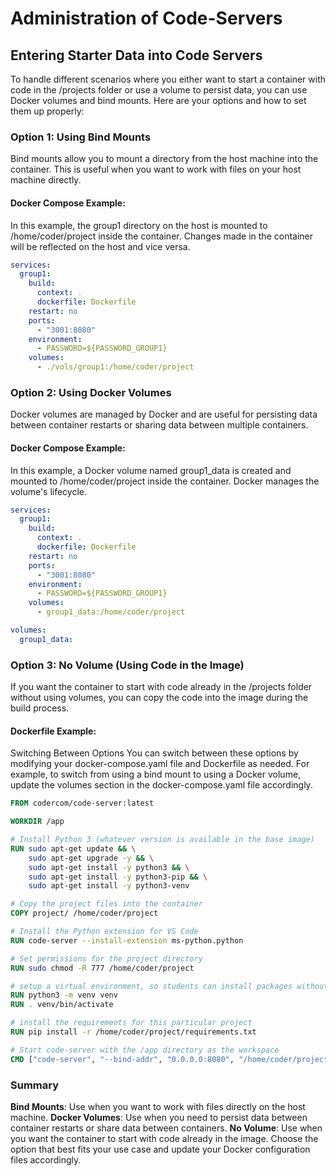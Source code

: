 # Administration of Code-Servers

## Entering Starter Data into Code Servers
To handle different scenarios where you either want to start a container with code in the /projects folder or use a volume to persist data, you can use Docker volumes and bind mounts. Here are your options and how to set them up properly:

### Option 1: Using Bind Mounts
Bind mounts allow you to mount a directory from the host machine into the container. This is useful when you want to work with files on your host machine directly.

#### Docker Compose Example:
In this example, the group1 directory on the host is mounted to /home/coder/project inside the container. Changes made in the container will be reflected on the host and vice versa.
```yaml
services:
  group1:
    build:
      context: .
      dockerfile: Dockerfile
    restart: no
    ports:
      - "3001:8080"
    environment:
      - PASSWORD=${PASSWORD_GROUP1}
    volumes:
      - ./vols/group1:/home/coder/project
```

### Option 2: Using Docker Volumes
Docker volumes are managed by Docker and are useful for persisting data between container restarts or sharing data between multiple containers.

#### Docker Compose Example:
In this example, a Docker volume named group1_data is created and mounted to /home/coder/project inside the container. Docker manages the volume's lifecycle.
```yaml
services:
  group1:
    build:
      context: .
      dockerfile: Dockerfile
    restart: no
    ports:
      - "3001:8080"
    environment:
      - PASSWORD=${PASSWORD_GROUP1}
    volumes:
      - group1_data:/home/coder/project

volumes:
  group1_data:
```

### Option 3: No Volume (Using Code in the Image)
If you want the container to start with code already in the /projects folder without using volumes, you can copy the code into the image during the build process.

#### Dockerfile Example:
Switching Between Options
You can switch between these options by modifying your docker-compose.yaml file and Dockerfile as needed. For example, to switch from using a bind mount to using a Docker volume, update the volumes section in the docker-compose.yaml file accordingly.
```dockerfile
FROM codercom/code-server:latest

WORKDIR /app

# Install Python 3 (whatever version is available in the base image)
RUN sudo apt-get update && \
    sudo apt-get upgrade -y && \
    sudo apt-get install -y python3 && \
    sudo apt-get install -y python3-pip && \
    sudo apt-get install -y python3-venv

# Copy the project files into the container
COPY project/ /home/coder/project

# Install the Python extension for VS Code
RUN code-server --install-extension ms-python.python

# Set permissions for the project directory
RUN sudo chmod -R 777 /home/coder/project

# setup a virtual environment, so students can install packages without sudo
RUN python3 -m venv venv
RUN . venv/bin/activate

# install the requirements for this particular project
RUN pip install -r /home/coder/project/requirements.txt

# Start code-server with the /app directory as the workspace
CMD ["code-server", "--bind-addr", "0.0.0.0:8080", "/home/coder/project"]
```


### Summary
**Bind Mounts**: Use when you want to work with files directly on the host machine.
**Docker Volumes**: Use when you need to persist data between container restarts or share data between containers.
**No Volume**: Use when you want the container to start with code already in the image.
Choose the option that best fits your use case and update your Docker configuration files accordingly.